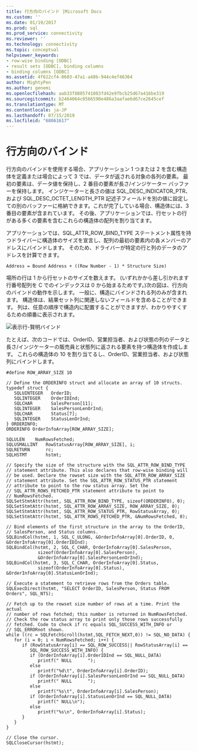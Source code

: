 ```yaml
---
title: 行方向のバインド |Microsoft Docs
ms.custom: ''
ms.date: 01/19/2017
ms.prod: sql
ms.prod_service: connectivity
ms.reviewer: ''
ms.technology: connectivity
ms.topic: conceptual
helpviewer_keywords:
- row-wise binding [ODBC]
- result sets [ODBC], binding columns
- binding columns [ODBC]
ms.assetid: 4f622cf4-0603-47a1-a48b-944c4ef46364
author: MightyPen
ms.author: genemi
ms.openlocfilehash: aab33f8805741083fd42e9fbcb25d67a416be319
ms.sourcegitcommit: b2464064c0566590e486a3aafae6d67ce2645cef
ms.translationtype: MT
ms.contentlocale: ja-JP
ms.lasthandoff: 07/15/2019
ms.locfileid: "68061617"
---
```

# <a name="row-wise-binding"></a>行方向のバインド
行方向のバインドを使用する場合、アプリケーション 1 つまたは 2 を含む構造体を定義または場合によって 3 では、データが返される対象の各列の要素。 最初の要素は、データ値を保持し、2 番目の要素が長さ/インジケーター バッファーを保持します。 インジケーターと長さの値は SQL_DESC_INDICATOR_PTR、および SQL_DESC_OCTET_LENGTH_PTR 記述子フィールドを別の値に設定しての別のバッファーに格納できます。これが完了している場合、構造体には、3 番目の要素が含まれています。 その後、アプリケーションでは、行セットの行がある多くの要素を含むこれらの構造体の配列を割り当てます。  
  
 アプリケーションでは、SQL_ATTR_ROW_BIND_TYPE ステートメント属性を持つドライバーに構造体のサイズを宣言し、配列の最初の要素内の各メンバーのアドレスにバインドします。 そのため、ドライバーが特定の行と列のデータのアドレスを計算できます。  
  
```  
Address = Bound Address + ((Row Number - 1) * Structure Size)  
```  
  
 場所の行は 1 から行セットのサイズを数えます。 (いずれかから差し引かれます行番号配列を C でのインデックスは 0 から始まるためです。)次の図は、行方向のバインドの動作を示します。 一般に、構造にバインドされる列のみが含まれます。 構造体は、結果セット列に関連しないフィールドを含めることができます。 列は、任意の順序で構造内に配置することができますが、わかりやすくするための順番に表示されます。  
  
 ![表示行&#45;賢明バインド](../../../odbc/reference/develop-app/media/pr22.gif "pr22")  
  
 たとえば、次のコードでは、OrderID、営業担当者、および状態の列のデータと長さ/インジケーターの販売員と状態列に返される要素を持つ構造体を作成します。 これらの構造体の 10 を割り当てるし、OrderID、営業担当者、および状態列にバインドします。  
  
```  
#define ROW_ARRAY_SIZE 10  
  
// Define the ORDERINFO struct and allocate an array of 10 structs.  
typedef struct {  
   SQLUINTEGER   OrderID;  
   SQLINTEGER    OrderIDInd;  
   SQLCHAR       SalesPerson[11];  
   SQLINTEGER    SalesPersonLenOrInd;  
   SQLCHAR       Status[7];  
   SQLINTEGER    StatusLenOrInd;  
} ORDERINFO;  
ORDERINFO OrderInfoArray[ROW_ARRAY_SIZE];  
  
SQLULEN    NumRowsFetched;  
SQLUSMALLINT   RowStatusArray[ROW_ARRAY_SIZE], i;  
SQLRETURN      rc;  
SQLHSTMT       hstmt;  
  
// Specify the size of the structure with the SQL_ATTR_ROW_BIND_TYPE  
// statement attribute. This also declares that row-wise binding will  
// be used. Declare the rowset size with the SQL_ATTR_ROW_ARRAY_SIZE  
// statement attribute. Set the SQL_ATTR_ROW_STATUS_PTR statement  
// attribute to point to the row status array. Set the  
// SQL_ATTR_ROWS_FETCHED_PTR statement attribute to point to  
// NumRowsFetched.  
SQLSetStmtAttr(hstmt, SQL_ATTR_ROW_BIND_TYPE, sizeof(ORDERINFO), 0);  
SQLSetStmtAttr(hstmt, SQL_ATTR_ROW_ARRAY_SIZE, ROW_ARRAY_SIZE, 0);  
SQLSetStmtAttr(hstmt, SQL_ATTR_ROW_STATUS_PTR, RowStatusArray, 0);  
SQLSetStmtAttr(hstmt, SQL_ATTR_ROWS_FETCHED_PTR, &NumRowsFetched, 0);  
  
// Bind elements of the first structure in the array to the OrderID,  
// SalesPerson, and Status columns.  
SQLBindCol(hstmt, 1, SQL_C_ULONG, &OrderInfoArray[0].OrderID, 0, &OrderInfoArray[0].OrderIDInd);  
SQLBindCol(hstmt, 2, SQL_C_CHAR, OrderInfoArray[0].SalesPerson,  
            sizeof(OrderInfoArray[0].SalesPerson),  
            &OrderInfoArray[0].SalesPersonLenOrInd);  
SQLBindCol(hstmt, 3, SQL_C_CHAR, OrderInfoArray[0].Status,  
            sizeof(OrderInfoArray[0].Status), &OrderInfoArray[0].StatusLenOrInd);  
  
// Execute a statement to retrieve rows from the Orders table.  
SQLExecDirect(hstmt, "SELECT OrderID, SalesPerson, Status FROM Orders", SQL_NTS);  
  
// Fetch up to the rowset size number of rows at a time. Print the actual  
// number of rows fetched; this number is returned in NumRowsFetched.  
// Check the row status array to print only those rows successfully  
// fetched. Code to check if rc equals SQL_SUCCESS_WITH_INFO or  
// SQL_ERRORnot shown.  
while ((rc = SQLFetchScroll(hstmt,SQL_FETCH_NEXT,0)) != SQL_NO_DATA) {  
   for (i = 0; i < NumRowsFetched; i++) {  
      if (RowStatusArray[i] == SQL_ROW_SUCCESS|| RowStatusArray[i] ==   
         SQL_ROW_SUCCESS_WITH_INFO) {  
         if (OrderInfoArray[i].OrderIDInd == SQL_NULL_DATA)  
            printf(" NULL      ");  
         else  
            printf("%d\t", OrderInfoArray[i].OrderID);  
         if (OrderInfoArray[i].SalesPersonLenOrInd == SQL_NULL_DATA)  
            printf(" NULL      ");  
         else  
            printf("%s\t", OrderInfoArray[i].SalesPerson);  
         if (OrderInfoArray[i].StatusLenOrInd == SQL_NULL_DATA)  
            printf(" NULL\n");  
         else  
            printf("%s\n", OrderInfoArray[i].Status);  
      }  
   }  
}  
  
// Close the cursor.  
SQLCloseCursor(hstmt);  
```
